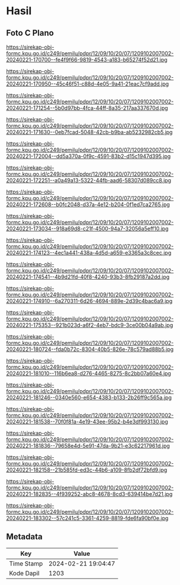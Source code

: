 # Hasil

## Foto C Plano

https://sirekap-obj-formc.kpu.go.id/c249/pemilu/pdpr/12/09/10/20/07/1209102007002-20240221-170700--fe4f9f66-9819-4543-a183-b65274f52d21.jpg

https://sirekap-obj-formc.kpu.go.id/c249/pemilu/pdpr/12/09/10/20/07/1209102007002-20240221-170950--45c46f51-c88d-4e05-9a41-21eac7cf9add.jpg

https://sirekap-obj-formc.kpu.go.id/c249/pemilu/pdpr/12/09/10/20/07/1209102007002-20240221-171254--5b0d97bb-4fca-44ff-8a35-217aa337670d.jpg

https://sirekap-obj-formc.kpu.go.id/c249/pemilu/pdpr/12/09/10/20/07/1209102007002-20240221-171630--0eb7fcad-5048-42cb-b9ba-ab5232982cb5.jpg

https://sirekap-obj-formc.kpu.go.id/c249/pemilu/pdpr/12/09/10/20/07/1209102007002-20240221-172004--dd5a370a-0f9c-4591-83b2-d15c1947d395.jpg

https://sirekap-obj-formc.kpu.go.id/c249/pemilu/pdpr/12/09/10/20/07/1209102007002-20240221-172251--a0a49a13-5322-44fb-aad6-58307d089cc8.jpg

https://sirekap-obj-formc.kpu.go.id/c249/pemilu/pdpr/12/09/10/20/07/1209102007002-20240221-172608--b0fc2048-d37a-4e12-b204-0f1ed7ca2765.jpg

https://sirekap-obj-formc.kpu.go.id/c249/pemilu/pdpr/12/09/10/20/07/1209102007002-20240221-173034--918a69d8-c21f-4500-94a7-32056a5eff10.jpg

https://sirekap-obj-formc.kpu.go.id/c249/pemilu/pdpr/12/09/10/20/07/1209102007002-20240221-174123--4ec1a441-438a-4d5d-a659-e3365a3c8cec.jpg

https://sirekap-obj-formc.kpu.go.id/c249/pemilu/pdpr/12/09/10/20/07/1209102007002-20240221-174541--4b9d21fd-40f8-4240-93b3-8fb29187a2dd.jpg

https://sirekap-obj-formc.kpu.go.id/c249/pemilu/pdpr/12/09/10/20/07/1209102007002-20240221-174910--6a270311-6d26-4694-889e-2d39c4bac6a9.jpg

https://sirekap-obj-formc.kpu.go.id/c249/pemilu/pdpr/12/09/10/20/07/1209102007002-20240221-175353--921b023d-a6f2-4eb7-bdc9-3ce00b04a9ab.jpg

https://sirekap-obj-formc.kpu.go.id/c249/pemilu/pdpr/12/09/10/20/07/1209102007002-20240221-180724--fda0b72c-8304-40b5-826e-78c579ad88b5.jpg

https://sirekap-obj-formc.kpu.go.id/c249/pemilu/pdpr/12/09/10/20/07/1209102007002-20240221-181010--116b6ea8-d276-4465-8275-8c2bb07a60e4.jpg

https://sirekap-obj-formc.kpu.go.id/c249/pemilu/pdpr/12/09/10/20/07/1209102007002-20240221-181246--0340e560-e654-4383-b133-2b26ff9c565a.jpg

https://sirekap-obj-formc.kpu.go.id/c249/pemilu/pdpr/12/09/10/20/07/1209102007002-20240221-181538--70f0f81a-4e19-43ee-95b2-b4e3df993130.jpg

https://sirekap-obj-formc.kpu.go.id/c249/pemilu/pdpr/12/09/10/20/07/1209102007002-20240221-181836--79658e4d-5e91-47da-9b21-e3c62217961d.jpg

https://sirekap-obj-formc.kpu.go.id/c249/pemilu/pdpr/12/09/10/20/07/1209102007002-20240221-182158--21b585fd-ed3c-44b6-a109-8fb2df72bfd9.jpg

https://sirekap-obj-formc.kpu.go.id/c249/pemilu/pdpr/12/09/10/20/07/1209102007002-20240221-182835--4f939252-abc8-4678-8cd3-639414be7d21.jpg

https://sirekap-obj-formc.kpu.go.id/c249/pemilu/pdpr/12/09/10/20/07/1209102007002-20240221-183302--57c241c5-3361-4259-8819-fde6fa90bf0e.jpg


## Metadata

| Key        | Value               |
| ---------- | ------------------- |
| Time Stamp | 2024-02-21 19:04:47 |
| Kode Dapil | 1203                |



